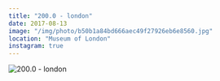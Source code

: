 ```yaml
---
title: "200.0 - london"
date: 2017-08-13
image: "/img/photo/b50b1a84bd666aec49f27926eb6e8560.jpg"
location: "Museum of London"
instagram: true
---
```


![200.0 - london](/img/photo/b50b1a84bd666aec49f27926eb6e8560.jpg)
